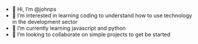 - 👋 Hi, I’m @johnps
- 👀 I’m interested in learning coding to understand how to use technology in the development sector
- 🌱 I’m currently learning javascript and python
- 💞️ I’m looking to collaborate on simple projects to get be started

<!---
johnps/johnps is a ✨ special ✨ repository because its `README.md` (this file) appears on your GitHub profile.
You can click the Preview link to take a look at your changes.
--->
